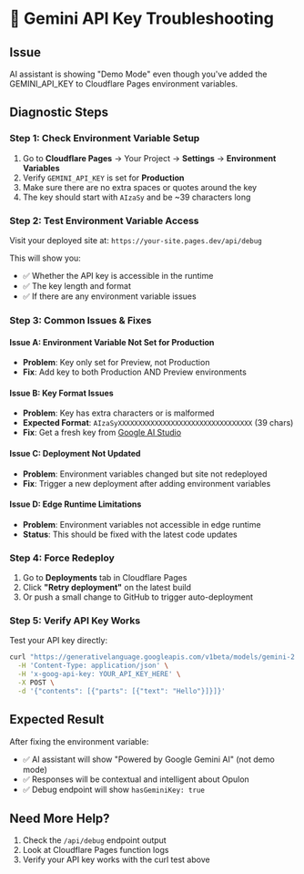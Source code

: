 # 🔧 Gemini API Key Troubleshooting

## Issue
AI assistant is showing "Demo Mode" even though you've added the GEMINI_API_KEY to Cloudflare Pages environment variables.

## Diagnostic Steps

### Step 1: Check Environment Variable Setup
1. Go to **Cloudflare Pages** → Your Project → **Settings** → **Environment Variables**
2. Verify `GEMINI_API_KEY` is set for **Production**
3. Make sure there are no extra spaces or quotes around the key
4. The key should start with `AIzaSy` and be ~39 characters long

### Step 2: Test Environment Variable Access
Visit your deployed site at: `https://your-site.pages.dev/api/debug`

This will show you:
- ✅ Whether the API key is accessible in the runtime
- ✅ The key length and format
- ✅ If there are any environment variable issues

### Step 3: Common Issues & Fixes

#### Issue A: Environment Variable Not Set for Production
- **Problem**: Key only set for Preview, not Production
- **Fix**: Add key to both Production AND Preview environments

#### Issue B: Key Format Issues  
- **Problem**: Key has extra characters or is malformed
- **Expected Format**: `AIzaSyXXXXXXXXXXXXXXXXXXXXXXXXXXXXXXXXX` (39 chars)
- **Fix**: Get a fresh key from [Google AI Studio](https://makersuite.google.com/app/apikey)

#### Issue C: Deployment Not Updated
- **Problem**: Environment variables changed but site not redeployed
- **Fix**: Trigger a new deployment after adding environment variables

#### Issue D: Edge Runtime Limitations
- **Problem**: Environment variables not accessible in edge runtime
- **Status**: This should be fixed with the latest code updates

### Step 4: Force Redeploy
1. Go to **Deployments** tab in Cloudflare Pages
2. Click **"Retry deployment"** on the latest build
3. Or push a small change to GitHub to trigger auto-deployment

### Step 5: Verify API Key Works
Test your API key directly:
```bash
curl "https://generativelanguage.googleapis.com/v1beta/models/gemini-2.0-flash-exp:generateContent" \
  -H 'Content-Type: application/json' \
  -H 'x-goog-api-key: YOUR_API_KEY_HERE' \
  -X POST \
  -d '{"contents": [{"parts": [{"text": "Hello"}]}]}'
```

## Expected Result
After fixing the environment variable:
- ✅ AI assistant will show "Powered by Google Gemini AI" (not demo mode)
- ✅ Responses will be contextual and intelligent about Opulon
- ✅ Debug endpoint will show `hasGeminiKey: true`

## Need More Help?
1. Check the `/api/debug` endpoint output
2. Look at Cloudflare Pages function logs
3. Verify your API key works with the curl test above